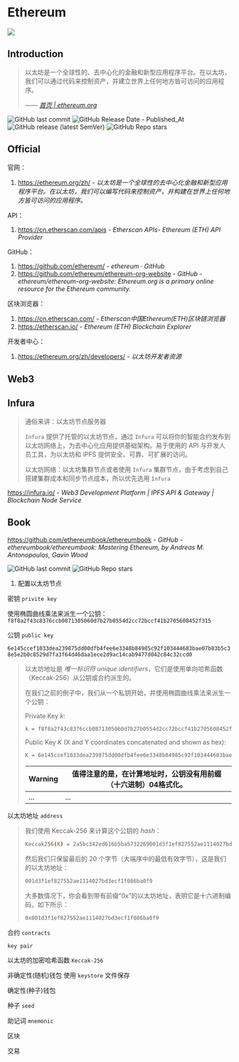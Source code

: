 # Ethereum

![](https://ethereum.org/static/28214bb68eb5445dcb063a72535bc90c/9019e/hero.webp)

## Introduction

> 以太坊是一个全球性的、去中心化的金融和新型应用程序平台。在以太坊，我们可以通过代码来控制资产，并建立世界上任何地方皆可访问的应用程序。
>
> <cite>—— [首页 | ethereum.org](https://ethereum.org/zh/)</cite>

![GitHub last commit](https://badgen.net/github/last-commit/ethereum/ethereum-org-website?icon=github&color=blue)
![GitHub Release Date - Published_At](https://img.shields.io/github/release-date/ethereum/ethereum-org-website?display_date=published_at&logo=github)
![GitHub release (latest SemVer)](https://img.shields.io/github/v/release/ethereum/ethereum-org-website?logo=github)
![GitHub Repo stars](https://img.shields.io/github/stars/ethereum/ethereum-org-website?style=social)

## Official

官网：

1. https://ethereum.org/zh/ - *以太坊是一个全球性的去中心化金融和新型应用程序平台。在以太坊，我们可以编写代码来控制资产，并构建在世界上任何地方皆可访问的应用程序。*

API：

1. https://cn.etherscan.com/apis - *Etherscan APIs- Ethereum (ETH) API Provider*

GitHub：

1. https://github.com/ethereum/ - *ethereum · GitHub*
2. https://github.com/ethereum/ethereum-org-website - *GitHub - ethereum/ethereum-org-website: Ethereum.org is a primary online resource for the Ethereum community.*

区块浏览器：

1. https://cn.etherscan.com/ - *Etherscan中国Ethereum(ETH)区块链浏览器*
2. https://etherscan.io/ - *Ethereum (ETH) Blockchain Explorer*

开发者中心：

1. https://ethereum.org/zh/developers/ - *以太坊开发者资源*

## Web3

## Infura

> 通俗来讲：以太坊节点服务器
>
> `Infura` 提供了托管的以太坊节点，通过 `Infura` 可以将你的智能合约发布到以太坊网络上，为去中心化应用提供基础架构。易于使用的 API 与开发人员工具，为以太坊和 IPFS 提供安全、可靠、可扩展的访问。
>
> 以太坊网络：以太坊集群节点或者使用 `Infura` 集群节点，由于考虑到自己搭建集群成本和同步节点成本，所以优先选用 `Infura`

<https://infura.io/> - *Web3 Development Platform | IPFS API & Gateway | Blockchain Node Service*

## Book

<https://github.com/ethereumbook/ethereumbook> - *GitHub - ethereumbook/ethereumbook: Mastering Ethereum, by Andreas M. Antonopoulos, Gavin Wood*

![GitHub last commit](https://badgen.net/github/last-commit/ethereumbook/ethereumbook?icon=github&color=blue)
![GitHub Repo stars](https://img.shields.io/github/stars/ethereumbook/ethereumbook?style=social)

1. 配置以太坊节点

密钥 `privite key`

使用椭圆曲线乘法来派生一个公钥：`f8f8a2f43c8376ccb0871305060d7b27b0554d2cc72bccf41b2705608452f315`

公钥 `public key`

`6e145ccef1033dea239875dd00dfb4fee6e3348b84985c92f103444683bae07b83b5c38e5e2b0c8529d7fa3f64d46daa1ece2d9ac14cab9477d042c84c32ccd0`

> 以太坊地址是 *唯一标识符* *unique identifiers*，它们是使用单向哈希函数（Keccak-256）从公钥或合约派生的。
>
> 在我们之前的例子中，我们从一个私钥开始，并使用椭圆曲线乘法来派生一个公钥：
>
> Private Key *k*:
>
> ```bash
> k = f8f8a2f43c8376ccb0871305060d7b27b0554d2cc72bccf41b2705608452f315
> ```
>
> Public Key *K* (X and Y coordinates concatenated and shown as hex):
>
> ```bash
> K = 6e145ccef1033dea239875dd00dfb4fee6e3348b84985c92f103444683bae07b83b5c38e5e2b0c8529d7fa3f64d46daa1ece2d9ac14cab9477d042c84c32ccd0
> ```
>
> Warning | 值得注意的是，在计算地址时，公钥没有用前缀（十六进制）04格式化。
> --- | ---
> ... | ...

以太坊地址 `address`

> 我们使用 Keccak-256 来计算这个公钥的 _hash_：
>
> ```bash
> Keccak256(K) = 2a5bc342ed616b5ba5732269001d3f1ef827552ae1114027bd3ecf1f086ba0f9
> ```
>
> 然后我们只保留最后的 20 个字节（大端序中的最低有效字节），这是我们的以太坊地址：
>
> ```bash
> 001d3f1ef827552ae1114027bd3ecf1f086ba0f9
> ```
>
> 大多数情况下，你会看到带有前缀“0x”的以太坊地址，表明它是十六进制编码，如下所示：
>
> ```bash
> 0x001d3f1ef827552ae1114027bd3ecf1f086ba0f9
> ```

合约 `contracts`

`key pair`

以太坊的加密哈希函数 `Keccak-256`

非确定性(随机)钱包 使用 `keystore` 文件保存

确定性(种子)钱包

种子 `seed`

助记词 `mnemonic`

区块

交易
